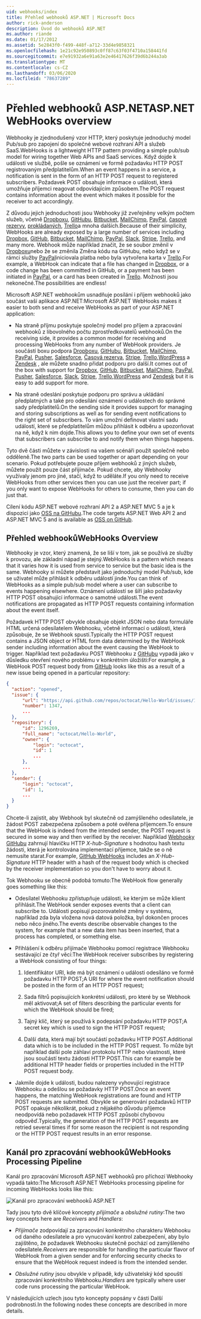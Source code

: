 ```yaml
---
uid: webhooks/index
title: Přehled webhooků ASP.NET | Microsoft Docs
author: rick-anderson
description: Úvod do webhooků ASP.NET
ms.author: riande
ms.date: 01/17/2012
ms.assetid: 5e2843f0-f499-448f-a712-33d4e9858321
ms.openlocfilehash: 1e21c92e950893c0ff87c63f03f4710a158441fd
ms.sourcegitcommit: e7e91932a6e91a63e2e46417626f39d6b244a3ab
ms.translationtype: MT
ms.contentlocale: cs-CZ
ms.lasthandoff: 03/06/2020
ms.locfileid: "78637289"
---
```

# <a name="aspnet-webhooks-overview"></a><span data-ttu-id="9f827-103">Přehled webhooků ASP.NET</span><span class="sxs-lookup"><span data-stu-id="9f827-103">ASP.NET WebHooks overview</span></span>

<span data-ttu-id="9f827-104">Webhooky je zjednodušený vzor HTTP, který poskytuje jednoduchý model Pub/sub pro zapojení do společné webové rozhraní API a služeb SaaS.</span><span class="sxs-lookup"><span data-stu-id="9f827-104">WebHooks is a lightweight HTTP pattern providing a simple pub/sub model for wiring together Web APIs and SaaS services.</span></span> <span data-ttu-id="9f827-105">Když dojde k události ve službě, pošle se oznámení ve formě požadavku HTTP POST registrovaným předplatitelům.</span><span class="sxs-lookup"><span data-stu-id="9f827-105">When an event happens in a service, a notification is sent in the form of an HTTP POST request to registered subscribers.</span></span> <span data-ttu-id="9f827-106">Požadavek POST obsahuje informace o události, která umožňuje příjemci reagovat odpovídajícím způsobem.</span><span class="sxs-lookup"><span data-stu-id="9f827-106">The POST request contains information about the event which makes it possible for the receiver to act accordingly.</span></span>

<span data-ttu-id="9f827-107">Z důvodu jejich jednoduchosti jsou Webhooky již zveřejněny velkým počtem služeb, včetně [Dropboxu](http://dropbox.com/), [GitHubu](https://www.github.com/), [Bitbucket](https://bitbucket.org/), [MailChimp](http://www.mailchimp.com/), [PayPal](http://www.paypal.com/), [časové rezervy](http://www.slack.com), [prokládaných](http://www.stripe.com), [Trello](http://www.trello.com/)a mnoha dalších.</span><span class="sxs-lookup"><span data-stu-id="9f827-107">Because of their simplicity, WebHooks are already exposed by a large number of services including [Dropbox](http://dropbox.com/), [GitHub](https://www.github.com/), [Bitbucket](https://bitbucket.org/), [MailChimp](http://www.mailchimp.com/), [PayPal](http://www.paypal.com/), [Slack](http://www.slack.com), [Stripe](http://www.stripe.com), [Trello](http://www.trello.com/), and many more.</span></span> <span data-ttu-id="9f827-108">Webhook může například značit, že se soubor změnil v [Dropboxu](http://dropbox.com/)nebo že se změnila Změna kódu na GitHubu, nebo když se v rámci služby [PayPal](http://www.paypal.com/)iniciovala platba nebo byla vytvořena karta v [Trello](http://www.trello.com/).</span><span class="sxs-lookup"><span data-stu-id="9f827-108">For example, a WebHook can indicate that a file has changed in [Dropbox](http://dropbox.com/), or a code change has been committed in GitHub, or a payment has been initiated in [PayPal](http://www.paypal.com/), or a card has been created in [Trello](http://www.trello.com/).</span></span> <span data-ttu-id="9f827-109">Možnosti jsou nekonečné.</span><span class="sxs-lookup"><span data-stu-id="9f827-109">The possibilities are endless!</span></span>

<span data-ttu-id="9f827-110">Microsoft ASP.NET webhookům usnadňuje posílání i příjem webhooků jako součást vaší aplikace ASP.NET:</span><span class="sxs-lookup"><span data-stu-id="9f827-110">Microsoft ASP.NET WebHooks makes it easier to both send and receive WebHooks as part of your ASP.NET application:</span></span>

* <span data-ttu-id="9f827-111">Na straně příjmu poskytuje společný model pro příjem a zpracování webhooků z libovolného počtu zprostředkovatelů webhooků.</span><span class="sxs-lookup"><span data-stu-id="9f827-111">On the receiving side, it provides a common model for receiving and processing WebHooks from any number of WebHook providers.</span></span> <span data-ttu-id="9f827-112">Je součástí boxu podpora [Dropboxu](http://dropbox.com/), [GitHubu](https://www.github.com/), [Bitbucket](https://bitbucket.org/), [MailChimp](http://www.mailchimp.com/), [PayPal](http://www.paypal.com/), [Pusher](http://www.pusher.com), [Salesforce](http://www.salesforce.com), [Časová rezerva](http://www.slack.com), [Stripe](http://www.stripe.com), [Trello](http://www.trello.com/),[WordPress](http://www.wordpress.com) a [Zendesk](https://www.zendesk.com/) , ale můžete snadno přidat podporu pro další.</span><span class="sxs-lookup"><span data-stu-id="9f827-112">It comes out of the box with support for [Dropbox](http://dropbox.com/), [GitHub](https://www.github.com/), [Bitbucket](https://bitbucket.org/), [MailChimp](http://www.mailchimp.com/), [PayPal](http://www.paypal.com/), [Pusher](http://www.pusher.com), [Salesforce](http://www.salesforce.com), [Slack](http://www.slack.com), [Stripe](http://www.stripe.com), [Trello](http://www.trello.com/),[WordPress](http://www.wordpress.com) and [Zendesk](https://www.zendesk.com/) but it is easy to add support for more.</span></span>

* <span data-ttu-id="9f827-113">Na straně odeslání poskytuje podporu pro správu a ukládání předplatných a také pro odesílání oznámení o událostech do správné sady předplatitelů.</span><span class="sxs-lookup"><span data-stu-id="9f827-113">On the sending side it provides support for managing and storing subscriptions as well as for sending event notifications to the right set of subscribers.</span></span> <span data-ttu-id="9f827-114">To vám umožní definovat vlastní sadu událostí, které se předplatitelům můžou přihlásit k odběru a upozorňovat na ně, když k nim dojde.</span><span class="sxs-lookup"><span data-stu-id="9f827-114">This allows you to define your own set of events that subscribers can subscribe to and notify them when things happens.</span></span>

<span data-ttu-id="9f827-115">Tyto dvě části můžete v závislosti na vašem scénáři použít společně nebo odděleně.</span><span class="sxs-lookup"><span data-stu-id="9f827-115">The two parts can be used together or apart depending on your scenario.</span></span> <span data-ttu-id="9f827-116">Pokud potřebujete pouze příjem webhooků z jiných služeb, můžete použít pouze část přijímače. Pokud chcete, aby Webhooky využívaly jenom pro jiné, stačí, když to uděláte.</span><span class="sxs-lookup"><span data-stu-id="9f827-116">If you only need to receive WebHooks from other services then you can use just the receiver part; if you only want to expose WebHooks for others to consume, then you can do just that.</span></span>

<span data-ttu-id="9f827-117">Cílení kódu ASP.NET webové rozhraní API 2 a ASP.NET MVC 5 a je k dispozici jako [OSS na GitHubu](https://github.com/aspnet/WebHooks).</span><span class="sxs-lookup"><span data-stu-id="9f827-117">The code targets ASP.NET Web API 2 and ASP.NET MVC 5 and is available as [OSS on GitHub](https://github.com/aspnet/WebHooks).</span></span>

## <a name="webhooks-overview"></a><span data-ttu-id="9f827-118">Přehled webhooků</span><span class="sxs-lookup"><span data-stu-id="9f827-118">WebHooks Overview</span></span>

<span data-ttu-id="9f827-119">Webhooky je vzor, který znamená, že se liší v tom, jak se používá ze služby k provozu, ale základní nápad je stejný.</span><span class="sxs-lookup"><span data-stu-id="9f827-119">WebHooks is a pattern which means that it varies how it is used from service to service but the basic idea is the same.</span></span> <span data-ttu-id="9f827-120">Webhooky si můžete představit jako jednoduchý model Pub/sub, kde se uživatel může přihlásit k odběru událostí jinde.</span><span class="sxs-lookup"><span data-stu-id="9f827-120">You can think of WebHooks as a simple pub/sub model where a user can subscribe to events happening elsewhere.</span></span> <span data-ttu-id="9f827-121">Oznámení událostí se šíří jako požadavky HTTP POST obsahující informace o samotné události.</span><span class="sxs-lookup"><span data-stu-id="9f827-121">The event notifications are propagated as HTTP POST requests containing information about the event itself.</span></span>

<span data-ttu-id="9f827-122">Požadavek HTTP POST obvykle obsahuje objekt JSON nebo data formuláře HTML určená odesílatelem Webhooku, včetně informací o události, která způsobuje, že se Webhook spustí.</span><span class="sxs-lookup"><span data-stu-id="9f827-122">Typically the HTTP POST request contains a JSON object or HTML form data determined by the WebHook sender including information about the event causing the WebHook to trigger.</span></span> <span data-ttu-id="9f827-123">Například text požadavku POST Webhooku z [GitHubu](https://www.github.com/) vypadá jako v důsledku otevření nového problému v konkrétním úložišti:</span><span class="sxs-lookup"><span data-stu-id="9f827-123">For example, a WebHook POST request body from [GitHub](https://www.github.com/) looks like this as a result of a new issue being opened in a particular repository:</span></span>

```json
{
  "action": "opened",
  "issue": {
      "url": "https://api.github.com/repos/octocat/Hello-World/issues/1347",
      "number": 1347,
      ...
  },
  "repository": {
      "id": 1296269,
      "full_name": "octocat/Hello-World",
      "owner": {
          "login": "octocat",
          "id": 1
          ...
      },
      ...
  },
  "sender": {
      "login": "octocat",
      "id": 1,
      ...
  }
}
```

<span data-ttu-id="9f827-124">Chcete-li zajistit, aby Webhook byl skutečně od zamýšleného odesílatele, je žádost POST zabezpečena způsobem a poté ověřena příjemcem.</span><span class="sxs-lookup"><span data-stu-id="9f827-124">To ensure that the WebHook is indeed from the intended sender, the POST request is secured in some way and then verified by the receiver.</span></span> <span data-ttu-id="9f827-125">Například [Webhooky GitHubu](https://developer.github.com/webhooks/) zahrnují hlavičku HTTP *X-hub-Signature* s hodnotou hash textu žádosti, která je kontrolována implementací příjemce, takže se o ně nemusíte starat.</span><span class="sxs-lookup"><span data-stu-id="9f827-125">For example, [GitHub WebHooks](https://developer.github.com/webhooks/) includes an *X-Hub-Signature* HTTP header with a hash of the request body which is checked by the receiver implementation so you don't have to worry about it.</span></span>

<span data-ttu-id="9f827-126">Tok Webhooku se obecně podobá tomuto:</span><span class="sxs-lookup"><span data-stu-id="9f827-126">The WebHook flow generally goes something like this:</span></span>

* <span data-ttu-id="9f827-127">Odesílatel Webhooku zpřístupňuje události, ke kterým se může klient přihlásit.</span><span class="sxs-lookup"><span data-stu-id="9f827-127">The WebHook sender exposes events that a client can subscribe to.</span></span> <span data-ttu-id="9f827-128">Události popisují pozorovatelné změny v systému, například zda byla vložena nová datová položka, byl dokončen proces nebo něco jiného.</span><span class="sxs-lookup"><span data-stu-id="9f827-128">The events describe observable changes to the system, for example that a new data item has been inserted, that a process has completed, or something else.</span></span>

* <span data-ttu-id="9f827-129">Přihlášení k odběru přijímače Webhooku pomocí registrace Webhooku sestávající ze čtyř věcí:</span><span class="sxs-lookup"><span data-stu-id="9f827-129">The WebHook receiver subscribes by registering a WebHook consisting of four things:</span></span>

     1. <span data-ttu-id="9f827-130">Identifikátor URI, kde má být oznámení o události odesíláno ve formě požadavku HTTP POST;</span><span class="sxs-lookup"><span data-stu-id="9f827-130">A URI for where the event notification should be posted in the form of an HTTP POST request;</span></span>

     2. <span data-ttu-id="9f827-131">Sada filtrů popisujících konkrétní události, pro které by se Webhook měl aktivovat;</span><span class="sxs-lookup"><span data-stu-id="9f827-131">A set of filters describing the particular events for which the WebHook should be fired;</span></span>

     3. <span data-ttu-id="9f827-132">Tajný klíč, který se používá k podepsání požadavku HTTP POST;</span><span class="sxs-lookup"><span data-stu-id="9f827-132">A secret key which is used to sign the HTTP POST request;</span></span>

     4. <span data-ttu-id="9f827-133">Další data, která mají být součástí požadavku HTTP POST.</span><span class="sxs-lookup"><span data-stu-id="9f827-133">Additional data which is to be included in the HTTP POST request.</span></span> <span data-ttu-id="9f827-134">To může být například další pole záhlaví protokolu HTTP nebo vlastnosti, které jsou součástí textu žádosti HTTP POST.</span><span class="sxs-lookup"><span data-stu-id="9f827-134">This can for example be additional HTTP header fields or properties included in the HTTP POST request body.</span></span>

* <span data-ttu-id="9f827-135">Jakmile dojde k události, budou nalezeny vyhovující registrace Webhooku a odešlou se požadavky HTTP POST.</span><span class="sxs-lookup"><span data-stu-id="9f827-135">Once an event happens, the matching WebHook registrations are found and HTTP POST requests are submitted.</span></span> <span data-ttu-id="9f827-136">Obvykle se generování požadavků HTTP POST opakuje několikrát, pokud z nějakého důvodu příjemce neodpovídá nebo požadavek HTTP POST způsobí chybovou odpověď.</span><span class="sxs-lookup"><span data-stu-id="9f827-136">Typically, the generation of the HTTP POST requests are retried several times if for some reason the recipient is not responding or the HTTP POST request results in an error response.</span></span>

## <a name="webhooks-processing-pipeline"></a><span data-ttu-id="9f827-137">Kanál pro zpracování webhooků</span><span class="sxs-lookup"><span data-stu-id="9f827-137">WebHooks Processing Pipeline</span></span>

<span data-ttu-id="9f827-138">Kanál pro zpracování Microsoft ASP.NET webhooků pro příchozí Webhooky vypadá takto:</span><span class="sxs-lookup"><span data-stu-id="9f827-138">The Microsoft ASP.NET WebHooks processing pipeline for incoming WebHooks looks like this:</span></span>

![Kanál pro zpracování webhooků ASP.NET](_static/WebHookReceivers.png)

<span data-ttu-id="9f827-140">Tady jsou tyto dvě klíčové koncepty *přijímače* a *obslužné rutiny*:</span><span class="sxs-lookup"><span data-stu-id="9f827-140">The two key concepts here are *Receivers* and *Handlers*:</span></span>

* <span data-ttu-id="9f827-141">*Přijímače* zodpovídají za zpracování konkrétního charakteru Webhooku od daného odesílatele a pro vynucování kontrol zabezpečení, aby bylo zajištěno, že požadavek Webhooku skutečně pochází od zamýšleného odesílatele.</span><span class="sxs-lookup"><span data-stu-id="9f827-141">*Receivers* are responsible for handling the particular flavor of WebHook from a given sender and for enforcing security checks to ensure that the WebHook request indeed is from the intended sender.</span></span>

* <span data-ttu-id="9f827-142">*Obslužné rutiny* jsou obvykle v případě, kdy uživatelský kód spouští zpracování konkrétního Webhooku.</span><span class="sxs-lookup"><span data-stu-id="9f827-142">*Handlers* are typically where user code runs processing the particular WebHook.</span></span>

<span data-ttu-id="9f827-143">V následujících uzlech jsou tyto koncepty popsány v části Další podrobnosti.</span><span class="sxs-lookup"><span data-stu-id="9f827-143">In the following nodes these concepts are described in more details.</span></span>
